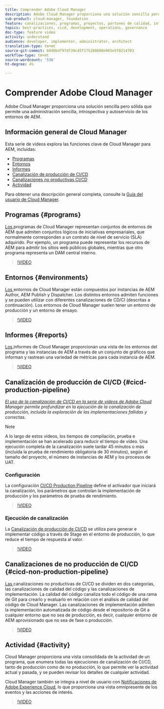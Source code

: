 ```yaml
---
title: Comprender Adobe Cloud Manager
description: Adobe Cloud Manager proporciona una solución sencilla pero sólida que permite una administración sencilla, introspectiva y autoservicio de los entornos de AEM.
sub-product: cloud-manager, foundation
feature: canalizaciones, programas, proyectos, portones de calidad, informes
topics: best-practices, cicd, development, operations, governance
doc-type: feature video
activity: understand
audience: developer, implementer, administrator, architect
translation-type: tm+mt
source-git-commit: b040bdf97df39c45f175288608e965e5f0214703
workflow-type: tm+mt
source-wordcount: '536'
ht-degree: 4%

---
```



# Comprender Adobe Cloud Manager

Adobe Cloud Manager proporciona una solución sencilla pero sólida que permite una administración sencilla, introspectiva y autoservicio de los entornos de AEM.

## Información general de Cloud Manager

Esta serie de vídeos explora las funciones clave de Cloud Manager para AEM, incluidas:

* [Programas](#programs)
* [Entornos](#environments)
* [Informes](#reports)
* [Canalización de producción de CI/CD](#cicd-production-pipeline)
* [Canalizaciones no productivas CI/CD](#cicd-non-production-pipeline)
* [Actividad](#activity)

Para obtener una descripción general completa, consulte la [Guía del usuario de Cloud Manager](https://docs.adobe.com/content/help/es-ES/experience-manager-cloud-manager/using/introduction-to-cloud-manager.html).

## Programas {#programs}

[Los ](https://docs.adobe.com/content/help/es-ES/experience-manager-cloud-manager/using/getting-started/setting-up-program.html) programas de Cloud Manager representan conjuntos de entornos de AEM que admiten conjuntos lógicos de iniciativas empresariales, que normalmente corresponden a un contrato de nivel de servicio (SLA) adquirido. Por ejemplo, un programa puede representar los recursos de AEM para admitir los sitios web públicos globales, mientras que otro programa representa un DAM central interno.

>[!VIDEO](https://video.tv.adobe.com/v/26313/?quality=12&learn=on)

## Entornos {#environments}

[Los ](https://docs.adobe.com/content/help/en/experience-manager-cloud-manager/using/how-to-use/manage-your-environment.html) entornos de Cloud Manager están compuestos por instancias de AEM Author, AEM Publish y Dispatcher. Los distintos entornos admiten funciones y se pueden utilizar con diferentes canalizaciones de CD/CI (descritas a continuación). Los entornos de Cloud Manager suelen tener un entorno de producción y un entorno de ensayo.

>[!VIDEO](https://video.tv.adobe.com/v/26318/?quality=12&learn=on)

## Informes {#reports}

[Los ](https://docs.adobe.com/content/help/en/experience-manager-cloud-manager/using/how-to-use/monitor-your-environments.html) informes de Cloud Manager proporcionan una vista de los entornos del programa y las instancias de AEM a través de un conjunto de gráficos que informan y rastrean una variedad de métricas para cada instancia de AEM.

>[!VIDEO](https://video.tv.adobe.com/v/26315/?quality=12&learn=on)

## Canalización de producción de CI/CD {#cicd-production-pipeline}

*[El uso de la canalización de CI/CD en la serie de vídeos de Adobe Cloud ](./use-the-cicd-pipeline-in-cloud-manager-for-aem.md) Manager permite profundizar en la ejecución de la canalización de producción, incluida la exploración de las implementaciones fallidas y correctas.*

>[!NOTE]
>
> A lo largo de estos vídeos, los tiempos de compilación, prueba e implementación se han acelerado para reducir el tiempo de vídeo. Una ejecución completa de la canalización suele tardar 45 minutos o más (incluida la prueba de rendimiento obligatoria de 30 minutos), según el tamaño del proyecto, el número de instancias de AEM y los procesos de UAT.

### Configuración

La configuración [CI/CD Production Pipeline](https://docs.adobe.com/content/help/en/experience-manager-cloud-manager/using/how-to-use/configuring-pipeline.html) define el activador que iniciará la canalización, los parámetros que controlan la implementación de producción y los parámetros de prueba de rendimiento.

>[!VIDEO](https://video.tv.adobe.com/v/26314/?quality=12&learn=on)

### Ejecución de canalización

La [Canalización de producción de CI/CD](https://docs.adobe.com/content/help/en/experience-manager-cloud-manager/using/how-to-use/deploying-code.html) se utiliza para generar e implementar código a través de Stage en el entorno de producción, lo que reduce el tiempo de respuesta al valor.

>[!VIDEO](https://video.tv.adobe.com/v/26317/?quality=12&learn=on)

## Canalizaciones de no producción de CI/CD {#cicd-non-production-pipeline}

[Las ](https://docs.adobe.com/content/help/en/experience-manager-cloud-manager/using/how-to-use/configuring-pipeline.html#non-production--code-quality-only-pipelines) canalizaciones no productivas de CI/CD se dividen en dos categorías, las canalizaciones de calidad del código y las canalizaciones de implementación. La calidad del código canaliza todo el código de una rama de Git para crearlo y evaluarlo en relación con el análisis de calidad del código de Cloud Manager. Las canalizaciones de implementación admiten la implementación automatizada de código desde el repositorio de Git a cualquier entorno que no sea de producción, es decir, cualquier entorno de AEM aprovisionado que no sea de fase o producción.

>[!VIDEO](https://video.tv.adobe.com/v/26316/?quality=12&learn=on)

## Actividad {#activity}

Cloud Manager proporciona una vista consolidada de la actividad de un programa, que enumera todas las ejecuciones de canalización de CI/CD, tanto de producción como de no producción, lo que permite ver la actividad actual y pasada, y se pueden revisar los detalles de cualquier actividad.

Cloud Manager también se integra a nivel de usuario con [Notificaciones de Adobe Experience Cloud](https://docs.adobe.com/content/help/en/experience-manager-cloud-manager/using/how-to-use/notifications.html), lo que proporciona una vista omnipresente de los eventos y las acciones de interés.

>[!VIDEO](https://video.tv.adobe.com/v/26319/?quality=12&learn=on)
